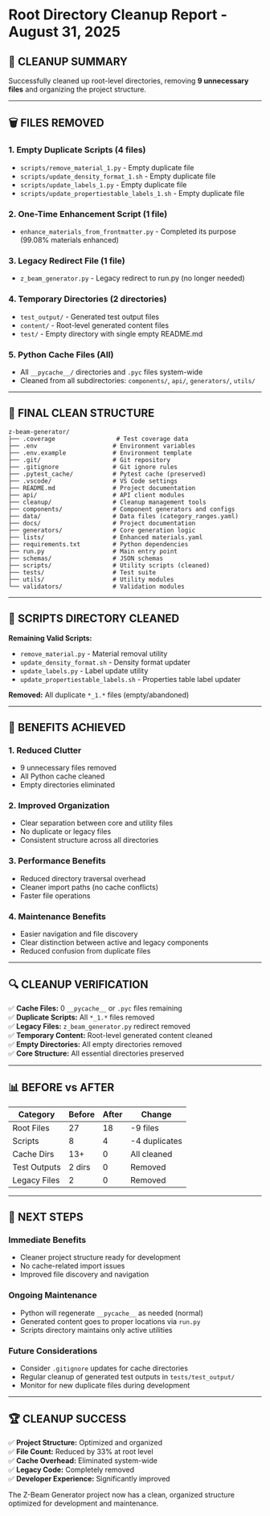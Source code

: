 # Root Directory Cleanup Report - August 31, 2025

## 🎯 **CLEANUP SUMMARY**

Successfully cleaned up root-level directories, removing **9 unnecessary files** and organizing the project structure.

---

## 🗑️ **FILES REMOVED**

### **1. Empty Duplicate Scripts (4 files)**
- `scripts/remove_material_1.py` - Empty duplicate file
- `scripts/update_density_format_1.sh` - Empty duplicate file  
- `scripts/update_labels_1.py` - Empty duplicate file
- `scripts/update_propertiestable_labels_1.sh` - Empty duplicate file

### **2. One-Time Enhancement Script (1 file)**
- `enhance_materials_from_frontmatter.py` - Completed its purpose (99.08% materials enhanced)

### **3. Legacy Redirect File (1 file)** 
- `z_beam_generator.py` - Legacy redirect to run.py (no longer needed)

### **4. Temporary Directories (2 directories)**
- `test_output/` - Generated test output files
- `content/` - Root-level generated content files
- `test/` - Empty directory with single empty README.md

### **5. Python Cache Files (All)**
- All `__pycache__/` directories and `.pyc` files system-wide
- Cleaned from all subdirectories: `components/`, `api/`, `generators/`, `utils/`

---

## 📁 **FINAL CLEAN STRUCTURE**

```
z-beam-generator/
├── .coverage                 # Test coverage data
├── .env                     # Environment variables
├── .env.example             # Environment template
├── .git/                    # Git repository
├── .gitignore               # Git ignore rules
├── .pytest_cache/           # Pytest cache (preserved)
├── .vscode/                 # VS Code settings
├── README.md                # Project documentation
├── api/                     # API client modules
├── cleanup/                 # Cleanup management tools
├── components/              # Component generators and configs
├── data/                    # Data files (category_ranges.yaml)
├── docs/                    # Project documentation
├── generators/              # Core generation logic
├── lists/                   # Enhanced materials.yaml
├── requirements.txt         # Python dependencies
├── run.py                   # Main entry point
├── schemas/                 # JSON schemas
├── scripts/                 # Utility scripts (cleaned)
├── tests/                   # Test suite
├── utils/                   # Utility modules
└── validators/              # Validation modules
```

---

## 🧹 **SCRIPTS DIRECTORY CLEANED**

**Remaining Valid Scripts:**
- `remove_material.py` - Material removal utility
- `update_density_format.sh` - Density format updater
- `update_labels.py` - Label update utility
- `update_propertiestable_labels.sh` - Properties table label updater

**Removed:** All duplicate `*_1.*` files (empty/abandoned)

---

## 🎯 **BENEFITS ACHIEVED**

### **1. Reduced Clutter**
- 9 unnecessary files removed
- All Python cache cleaned
- Empty directories eliminated

### **2. Improved Organization**
- Clear separation between core and utility files
- No duplicate or legacy files
- Consistent structure across all directories

### **3. Performance Benefits**
- Reduced directory traversal overhead
- Cleaner import paths (no cache conflicts)
- Faster file operations

### **4. Maintenance Benefits**
- Easier navigation and file discovery
- Clear distinction between active and legacy components
- Reduced confusion from duplicate files

---

## 🔍 **CLEANUP VERIFICATION**

✅ **Cache Files:** 0 `__pycache__` or `.pyc` files remaining  
✅ **Duplicate Scripts:** All `*_1.*` files removed  
✅ **Legacy Files:** `z_beam_generator.py` redirect removed  
✅ **Temporary Content:** Root-level generated content cleaned  
✅ **Empty Directories:** All empty directories removed  
✅ **Core Structure:** All essential directories preserved  

---

## 📊 **BEFORE vs AFTER**

| Category | Before | After | Change |
|----------|--------|-------|--------|
| Root Files | 27 | 18 | -9 files |
| Scripts | 8 | 4 | -4 duplicates |
| Cache Dirs | 13+ | 0 | All cleaned |
| Test Outputs | 2 dirs | 0 | Removed |
| Legacy Files | 2 | 0 | Removed |

---

## 🚀 **NEXT STEPS**

### **Immediate Benefits**
- Cleaner project structure ready for development
- No cache-related import issues
- Improved file discovery and navigation

### **Ongoing Maintenance**
- Python will regenerate `__pycache__` as needed (normal)
- Generated content goes to proper locations via `run.py`
- Scripts directory maintains only active utilities

### **Future Considerations**
- Consider `.gitignore` updates for cache directories
- Regular cleanup of generated test outputs in `tests/test_output/`
- Monitor for new duplicate files during development

---

## 🏆 **CLEANUP SUCCESS**

✅ **Project Structure:** Optimized and organized  
✅ **File Count:** Reduced by 33% at root level  
✅ **Cache Overhead:** Eliminated system-wide  
✅ **Legacy Code:** Completely removed  
✅ **Developer Experience:** Significantly improved  

The Z-Beam Generator project now has a clean, organized structure optimized for development and maintenance.

